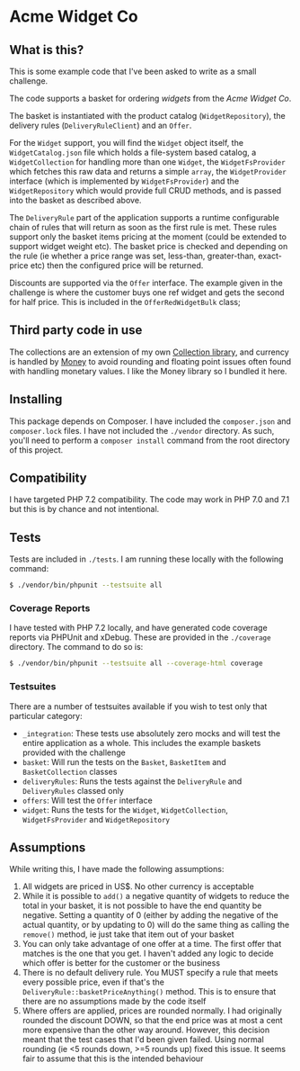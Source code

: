 # Acme Widget Co

## What is this?
This is some example code that I've been asked to write as a small challenge.

The code supports a basket for ordering _widgets_ from the _Acme Widget Co_.

The basket is instantiated with the product catalog (`WidgetRepository`), the
delivery rules (`DeliveryRuleClient`) and an `Offer`.

For the `Widget` support, you will find the `Widget` object itself, the
`WidgetCatalog.json` file which holds a file-system based catalog, a
`WidgetCollection` for handling more than one `Widget`, the `WidgetFsProvider`
which fetches this raw data and returns a simple `array`, the `WidgetProvider`
interface (which is implemented by `WidgetFsProvider`) and the
`WidgetRepository` which would provide full CRUD methods, and is passed into
the basket as described above.

The `DeliveryRule` part of the application supports a runtime configurable
chain of rules that will return as soon as the first rule is met. These rules
support only the basket items pricing at the moment (could be extended to 
support widget weight etc). The basket price is checked and depending on the
rule (ie whether a price range was set, less-than, greater-than, exact-price
etc) then the configured price will be returned.

Discounts are supported via the `Offer` interface. The example given in the
challenge is where the customer buys one ref widget and gets the second for
half price. This is included in the `OfferRedWidgetBulk` class;

## Third party code in use
The collections are an extension of my own
[Collection library](https://packagist.org/packages/antnee/collection), and
currency is handled by [Money](https://packagist.org/packages/moneyphp/money)
to avoid rounding and floating point issues often found with handling monetary
values. I like the Money library so I bundled it here.

## Installing
This package depends on Composer. I have included the `composer.json` and
`composer.lock` files. I have not included the `./vendor` directory. As such,
you'll need to perform a `composer install` command from the root directory of
this project.

## Compatibility
I have targeted PHP 7.2 compatibility. The code may work in PHP 7.0 and 7.1 but
this is by chance and not intentional.

## Tests
Tests are included in `./tests`. I am running these locally with the following
command:

```sh
$ ./vendor/bin/phpunit --testsuite all
```

### Coverage Reports
I have tested with PHP 7.2 locally, and have generated code coverage reports
via PHPUnit and xDebug. These are provided in the `./coverage` directory. The
command to do so is:

```sh
$ ./vendor/bin/phpunit --testsuite all --coverage-html coverage
```

### Testsuites
There are a number of testsuites available if you wish to test only that
particular category:

* `_integration`: These tests use absolutely zero mocks and will test the
    entire application as a whole. This includes the example baskets provided
    with the challenge
* `basket`: Will run the tests on the `Basket`, `BasketItem` and
    `BasketCollection` classes
* `deliveryRules`: Runs the tests against the `DeliveryRule` and `DeliveryRules`
    classed only
* `offers`: Will test the `Offer` interface
* `widget`: Runs the tests for the `Widget`, `WidgetCollection`,
    `WidgetFsProvider` and `WidgetRepository` 

## Assumptions
While writing this, I have made the following assumptions:

1. All widgets are priced in US$. No other currency is acceptable
2. While it is possible to `add()` a negative quantity of widgets to reduce the
    total in your basket, it is not possible to have the end quantity be
    negative. Setting a quantity of 0 (either by adding the negative of the
    actual quantity, or by updating to 0) will do the same thing as calling the
    `remove()` method, ie just take that item out of your basket
3. You can only take advantage of one offer at a time. The first offer that
    matches is the one that you get. I haven't added any logic to decide which
    offer is better for the customer or the business
4. There is no default delivery rule. You MUST specify a rule that meets every
    possible price, even if that's the `DeliveryRule::basketPriceAnything()`
    method. This is to ensure that there are no assumptions made by the code
    itself
5. Where offers are applied, prices are rounded normally. I had originally
    rounded the discount DOWN, so that the end price was at most a cent more
    expensive than the other way around. However, this decision meant that the
    test cases that I'd been given failed. Using normal rounding (ie <5 rounds
    down, >=5 rounds up) fixed this issue. It seems fair to assume that this is
    the intended behaviour
